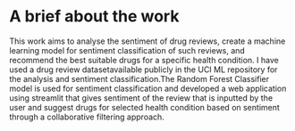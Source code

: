 # A brief about the work
This work aims to analyse the sentiment of drug reviews, create a machine learning model for sentiment classification of such reviews, and recommend the best suitable drugs for a specific health condition. 
I have used a drug review datasetavailable publicly in the UCI ML repository for the analysis and sentiment classification.The Random Forest Classifier model is used for sentiment classification and developed 
a web application using streamlit that gives sentiment of the review that is inputted by the user and suggest drugs for selected health condition based on sentiment through a collaborative filtering approach.
